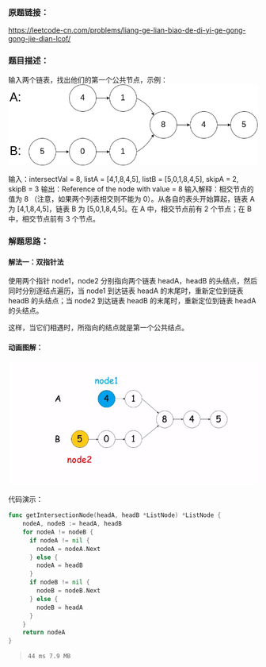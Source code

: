 ### 原题链接：

https://leetcode-cn.com/problems/liang-ge-lian-biao-de-di-yi-ge-gong-gong-jie-dian-lcof/

### 题目描述：

输入两个链表，找出他们的第一个公共节点，示例：![img](%E5%89%91%E6%8C%87offer-%E9%9D%A2%E8%AF%95%E9%A2%9852%EF%BC%9A%E4%B8%A4%E4%B8%AA%E9%93%BE%E8%A1%A8%E7%9A%84%E7%AC%AC%E4%B8%80%E4%B8%AA%E5%85%AC%E5%85%B1%E8%8A%82%E7%82%B9.assets/160_example_1.png)

输入：intersectVal = 8, listA = [4,1,8,4,5], listB = [5,0,1,8,4,5], skipA = 2, skipB = 3
输出：Reference of the node with value = 8
输入解释：相交节点的值为 8 （注意，如果两个列表相交则不能为 0）。从各自的表头开始算起，链表 A 为 [4,1,8,4,5]，链表 B 为 [5,0,1,8,4,5]。在 A 中，相交节点前有 2 个节点；在 B 中，相交节点前有 3 个节点。

### 解题思路：

#### 解法一：双指针法

使用两个指针 node1，node2 分别指向两个链表 headA，headB 的头结点，然后同时分别逐结点遍历，当 node1 到达链表 headA 的末尾时，重新定位到链表 headB 的头结点；当 node2 到达链表 headB 的末尾时，重新定位到链表 headA 的头结点。

这样，当它们相遇时，所指向的结点就是第一个公共结点。

#### 动画图解：

![leetcode_160](%E5%89%91%E6%8C%87offer-%E9%9D%A2%E8%AF%95%E9%A2%9852%EF%BC%9A%E4%B8%A4%E4%B8%AA%E9%93%BE%E8%A1%A8%E7%9A%84%E7%AC%AC%E4%B8%80%E4%B8%AA%E5%85%AC%E5%85%B1%E8%8A%82%E7%82%B9.assets/leetcode_160.gif)

代码演示：

```go
func getIntersectionNode(headA, headB *ListNode) *ListNode {
    nodeA, nodeB := headA, headB
    for nodeA != nodeB {
      if nodeA != nil {
        nodeA = nodeA.Next
      } else {
        nodeA = headB
      }
      if nodeB != nil {
        nodeB = nodeB.Next
      } else {
        nodeB = headA
      }
    }
    return nodeA
}

```

> ```
> 44 ms	7.9 MB
> ```


